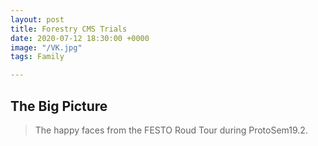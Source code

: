 ```yaml
---
layout: post
title: Forestry CMS Trials
date: 2020-07-12 18:30:00 +0000
image: "/VK.jpg"
tags: Family

---
```

## The Big Picture

> The happy faces from the FESTO Roud Tour during ProtoSem19.2. 